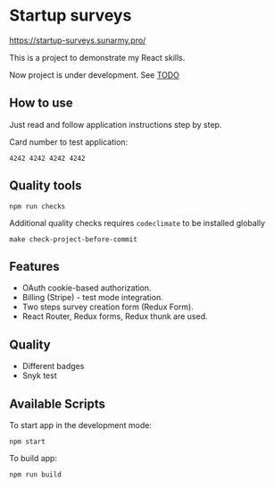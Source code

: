 # Startup surveys

https://startup-surveys.sunarmy.pro/

This is a project to demonstrate my React skills.

Now project is under development. See [TODO](TODO.md)

## How to use

Just read and follow application instructions step by step.

Card number to test application:
```
4242 4242 4242 4242
``` 

## Quality tools
```
npm run checks
```

Additional quality checks requires `codeclimate` to be installed globally
```
make check-project-before-commit
```

## Features
* OAuth cookie-based authorization.
* Billing (Stripe) - test mode integration.
* Two steps survey creation form (Redux Form).
* React Router, Redux forms, Redux thunk are used.

## Quality
* Different badges
* Snyk test

## Available Scripts

To start app in the development mode:
```
npm start
```

To build app:
```
npm run build
```
